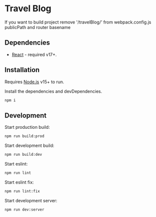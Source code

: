 # Travel Blog

If you want to build project remove '/travelBlog/' from webpack.config.js publicPath and router basename

## Dependencies

- [React] - required v17+. 

## Installation

Requires [Node.js](https://nodejs.org/) v15+ to run.

Install the dependencies and devDependencies.

```sh
npm i
```


## Development

Start production build:

```sh
npm run build:prod
```

Start development build:

```sh
npm run build:dev
```

Start eslint:

```sh
npm run lint
```

Start eslint fix:

```sh
npm run lint:fix
```

Start development server:

```sh
npm run dev:server
```


   [React]: <https://ru.reactjs.org/>
